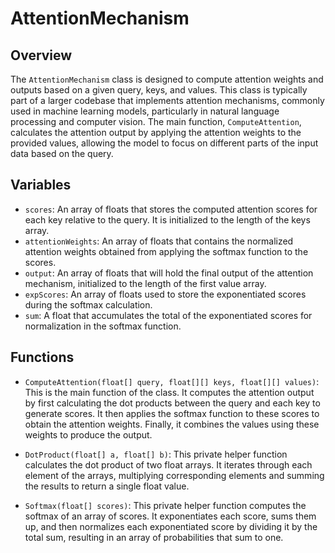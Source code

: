 # AttentionMechanism

## Overview
The `AttentionMechanism` class is designed to compute attention weights and outputs based on a given query, keys, and values. This class is typically part of a larger codebase that implements attention mechanisms, commonly used in machine learning models, particularly in natural language processing and computer vision. The main function, `ComputeAttention`, calculates the attention output by applying the attention weights to the provided values, allowing the model to focus on different parts of the input data based on the query.

## Variables
- `scores`: An array of floats that stores the computed attention scores for each key relative to the query. It is initialized to the length of the keys array.
- `attentionWeights`: An array of floats that contains the normalized attention weights obtained from applying the softmax function to the scores.
- `output`: An array of floats that will hold the final output of the attention mechanism, initialized to the length of the first value array.
- `expScores`: An array of floats used to store the exponentiated scores during the softmax calculation.
- `sum`: A float that accumulates the total of the exponentiated scores for normalization in the softmax function.

## Functions
- `ComputeAttention(float[] query, float[][] keys, float[][] values)`: 
  This is the main function of the class. It computes the attention output by first calculating the dot products between the query and each key to generate scores. It then applies the softmax function to these scores to obtain the attention weights. Finally, it combines the values using these weights to produce the output.

- `DotProduct(float[] a, float[] b)`: 
  This private helper function calculates the dot product of two float arrays. It iterates through each element of the arrays, multiplying corresponding elements and summing the results to return a single float value.

- `Softmax(float[] scores)`: 
  This private helper function computes the softmax of an array of scores. It exponentiates each score, sums them up, and then normalizes each exponentiated score by dividing it by the total sum, resulting in an array of probabilities that sum to one.